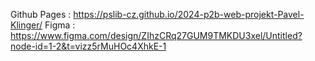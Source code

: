 Github Pages : https://pslib-cz.github.io/2024-p2b-web-projekt-Pavel-Klinger/
Figma : https://www.figma.com/design/ZIhzCRq27GUM9TMKDU3xel/Untitled?node-id=1-2&t=vizz5rMuHOc4XhkE-1

